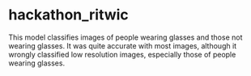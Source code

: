# hackathon_ritwic
This model classifies images of people wearing glasses and those not wearing glasses. 
It was quite accurate with most images, although it wrongly classified low resolution images, especially those of people wearing glasses.
